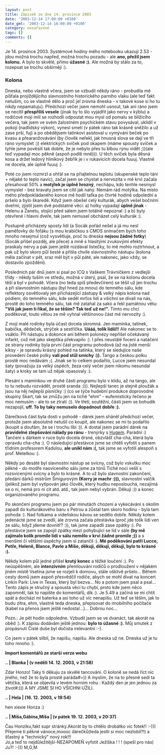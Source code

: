 ```yaml
---
layout: post
title: Zápisek ze dne 14. prosince 2003
date: '2003-12-14 17:00:00 +0100'
date_gmt: '2003-12-14 16:00:00 +0100'
category: nezařazené
tags: []
comments: []
---
```

<p>Je 14. prosince 2003. Systémové hodiny mého notebooku ukazují 2.53 - jdou možná trochu napřed, možná  trochu pozadu - ale <strong>ano, přežil jsem kolonu.</strong> A bylo to skvělé, přímo <strong>úžasné :).</strong>  Ale možná by stálo za to, rozepsat se trochu obšírněji :).</p>
<h3>Kolona</h3>
<p>Dneska, nebo vlastně včera, jsem se vzbudil někdy ráno - probudila mě píšťala  projíždějícího slavnostního historického parního vlaku (ale teď fakt netuším,  co se vlastně dělo a proč jel zrovna dneska - v takové kose si ho tu nikdy nepamatuju).  Předchozí večer jsem nemohl usnout, tak ani ráno jsem se necítil <strong>přespříliš  vesele</strong> (jinak by to šlo vyjádřit jako nervy v kýblu) a rodičové moji milí se  rozhodli odpoutat mou mysl od pomalu se blížícího večera, tak jsem ve svém  žalostném psychickém stavu povysával, uklidil v pokoji (nadlidský výkon), vynesl  smetí (v pátek ráno tak krásně sněžilo a už zase prší, fuj) a po obědějsem  tatínkovi asistoval u vymývání beček po kvasu a přearanžovávání (by člověk  neřekl, jak hnusná slova se dají ve tři ráno vymyslet :)) elektrických svíček pod  okapem (máme spousty svíček a tyhle jsme pověsili tak dobře, že je nebylo přes tu  blbou rýnu vidět ;))(ale teď vypadají moc pěkně (aspoň podlě mně))). U těch  svíček byla děsná kosa a držet ledový hliníkový žebřík je i v rukavicích  docela fuuuj. Vlastně ne docela, ale úplně fuuuj :).</p>
<p>Poté co jsem rozmrzl a ohřál se na přiajtelnou teplotu (skupenské teplo tání +  nějaké to teplo navíc), začal jsem se chystat a nervozita v mé krvi začala  přesahovat 50% a <strong>motýlek je úplně hrozný</strong>, nechápu, kdo tenhle nesmysl vymyslel  - bez kravaty jsem se cítil jak nahý.  Nemám rád motýlka. Na místo mého předpokládaného konce mě hodil taťka po  čtvrté hodině odpolední a pršelo a bylo škaredě. Když jsem obešel celý  kulturák, abych vešel bočními dveřmi, zjistil jsem dvě podstatné věci: a) holky  vypadají <strong>úplně jinak</strong> - Helenu a Žanetu, stojící před sálem jsem totálně nepoznal  :) a b) byly otevřené i hlavní dveře, tak jsem nemusel obcházet celý kulturák :).</p>
<p>Postupně přicházely sposty lidí (a Socák pořád nešel a já mu nesl paměťovky  do foťáku (s mou krabičkou s CMOS snímačem bych toho mnoho nesejmul (což  vysvětluje, proč tu dneska <strong>nejsou žádné fotky</strong>)(Socák přišel pozděj, ale přece) a  mně s hlasitými zvukovými efekty praskaly nervy a pak jsem ještě rozdával  lístečky, to mě mohlo roztrhnout, a pak už bylo skoro půl šesté a přišla chvíle  slavnostního nástupu (kolona měla začínat v pět, sraz měl být v půl páté, ale  nakonec, jako vždy, se dostavilo zpoždění).</p>
<p>Posledních pár dnů jsem si psal po ICQ s Vaškem Trávníčkem z vedlejší třídy  - někdy tuším ve středu, možná v úterý, psal, že se na kolonu docela těší a  byl v pohodě. Včera (no teda spíš předevčírem) se těšil už jen trochu a při  slavnostním nástupu (byl hned za mnou) do temného sálu, kde reflektory osvětlovaly  jen přicházející zástupy &amp; velký nápis kolona nad pódiem, do temného sálu,  kde seděl mrťos lidí a všichni se dívali na nás, prostě do toho temného sálu, tak  mě zatahal za sako a řekl památnou větu: <strong>&quot;Víš jak jsem ti říkal, že se  těším? Tak teď už ne!&quot;.</strong> Tímto mu chci poděkovat, touto větou ze mě vyhnal  většinovou část mé nervozity :).</p>
<p>Z mojí malé rodinky byla účast docela skromná. Jen maminka, tatínek, babička,  dědeček, strýček a sestřička. <strong>Uááá, tolik lidííí!!</strong> Ale nakonec se to vsáklo.  Při nástupu a dokonce ani během polonézy nepřišel očekávaný infarkt, což mě  jako skeptika překvapilo :). I přes neustálé focení a natáčení ze strany rodinky  byla první část programu pohodová (až na jisté menší kiksy - je opravdu krásný  pohled na tatínka, který se sledujíce naše provedení české polky <strong>valí pod stůl  smíchy :)).</strong> Tango a českou polku prostě moc nedávám ;(. Jinak se to celkem podařilo,  Lucce jsem nesundal šaty (považuju za velký úspěch, žeza celý večer jsem nikomu  nesundal šaty) a kroky se tam už nějak vpasovaly :).</p>
<p>Plesání s maminkou ve druhé části programu bylo v klidu, až na tango, ale to tu  nebudu rozvádět, prostě sranda :))). Nejlepší tanec je stejně ploužák a jsou na  něj nejlepší písničky :) (co se týče hudební produkce doprovodné skupiny Skart,  tak se zmůžu jen na tiché &quot;ehm&quot; - eufemisticky řečeno je moc nemusím - ale  to se ztratí :)). Ve třetí, soutěžní, části jsem se bohudík nezapojil, <strong>uff. To  by taky nemuselo dopadnout dobře :).</strong></p>
<p>Dárečková část byla dosti v pohodě - dárek jsem sháněl předchozí večer,  protože jsem absolutně netušil co koupit, ale nakonec se mi to podařilo (koupit a doufám,  že se i trochu líbí :)). A dostal jsem parádní dárek na <strong>pravidelné zlepšování  nálady po ránu</strong> - trenýrky s <a href="art.php?a=hugo.htm">Hugem</a>. Parádní :) Tančení  s dárkem v ruce bylo docela drsné, obzvlášť cha-cha, která byla opravdu cha-cha :).  O následující přestávce jsme se chtěli vyfotit s panem třídním profesorem  Kadulou, <strong>ale unikl nám :(,</strong> tak jsme se vyfotili alespoň s prof. Metelkou :).</p>
<p>Někdy po desáté byl slavnostní nástup se svícny, což bylo vskutku moc pěkné -  do modře nasvíceného sálu jsme za tónů Tiché noci vešli s rozsvícenými svícny a  bylo to krásné. A to už bylo slavnostní zakončení, předání dárků mistrům Šmigurovým  <strong>(Korry je machr :))),</strong> slavnostní valčík (jelikož jsem byl vytipován jako člověk,  který hudbu neposlouchá, nezajímá se o ni, nemá pro ni cit atd. atd., tak jsem nebyl vybrán.  Děkuji :)) a konec organizovaného programu.</p>
<p>Po skončení programu jsem po pár minutách chození a vykecávání s okolím zapadl  do kulturákového baru s Petrou a zůstal tam skoro hodinu - byla tam pohoda :). Nad  fotkama a vídeňskou kávou se sedělo dobře. Někdy kolem jedenácté jsme se zvedli,  ale zrovna začala přestávka (proč jde tolik lidí ven ze sálu, když jdeme dovnitř?  :)), tak jsme zapadli zase zpátky :). Po přestávce jsem se zapojil zpátky mezi pohybující  se lid v sále <strong>(by mě zajímalo kolik promile lidí v sálu nemělo v krvi žádné  promile ;))</strong> a s menšími či většími úspěchy jsem si zatančil :). <strong>Mé poděkování  patří Lucce, Petře, Heleně, Blance, Pavle a Míše, děkuji, děkuji, děkuji, bylo to  krásné :).</strong></p>
<p>Někdy kolem půl jedné přišel <strong>krutý konec</strong> a těžké loučení :). Po neúspěšném,  ale <strong>intenzivním</strong> přemlouvání rodičů o prodloužení v nějakém jiném místě Vsetína  jsme se rozjeli k domovu, stále ošklivě pršelo... Během cesty domů jsem aspoň přesvědčil  rodiče, abych se mohl dívat na koncert Linkin Park: Live in Texas, který byl bezva...  No a potom jsem psal a psal... Tento zápis je stručný a spousta věcí tu chybí, proto  kde jsem něco zapomněl, tak to napište do komentářů, dík :). Je 5.49 a začíná  se mi chtít spát a dochází mi baterka a asi toho už víc nenapíšu. Už teď se těším, jak to budu zítra,  ehm, vlastně teda dneska, přepisovat do imobilního počítače (kabel na přenos jsem ještě  nedostal...)... Dobrou noc...</p>
<p>Pozn.: Je pět hodin odpoledne. Vzbudil jsem se ve dvanáct, tak akorát na oběd :).  K zápisu dodávám ještě jednou: <strong>bylo to úžasné :).</strong> Můj smutek z propásnutí  Čisté duše byl dočista irelevantní :-).</p>
<p>Co jsem v pátek slíbil, že napíšu, napíšu. Ale dneska už ne. Dneska už je tu toho mnoho :).</p>
<div class="import-komentaru">
<p><strong>Import komentářů ze starší verze webu</strong></p>
<div class="comment">
<p style="font-weight:bold"><span class="compredmet">..</span> | <span class="comname">Blanka</span> | (v&nbsp;neděli&nbsp;14.&nbsp;12.&nbsp;2003,&nbsp;v&nbsp;21:58)</p>
<p>Zdar Honzo! Taky ti děkuju za skvělé tancování. O koloně se nedá říct nic jiného, než že to byla prostě paráda#=)) A myslím, že na to přesně sedí ta větička, která se objevila v levém horním rohu : Každý den je jen jednou za život#:))) A MY JSME SI HO VŠICHNI UŽILI. </p>
</div>
<div class="comment">
<p style="font-weight:bold"><span class="compredmet">..</span> | <span class="comname">Hela</span> | (16.&nbsp;12.&nbsp;2003,&nbsp;v&nbsp;19:54)</p>
<p>hen xiexie Honza :) </p>
</div>
<div class="comment">
<p style="font-weight:bold"><span class="compredmet">..</span> | <span class="comname">Míša,Gábina,Míša</span> | (v&nbsp;pátek&nbsp;19.&nbsp;12.&nbsp;2003,&nbsp;v&nbsp;20:37)</p>
<p>Čau Honzíku,fakt supr stránky.Akorát by to chtělo drobátko víc fotek!! :-))) Přejeme ti pěkné vánoce,moooc dárečků(teda jestli si moc nezlobil?!) a šťastný a &quot;technický&quot; nový rok!!! <br> Jo,a teď to nejdůležitější-NEZAPOMEŇ vyfotit Ježíška ! ! ! (spešl pro nás) Ju?! :-))) M,G,M </p>
</div>
</div>
